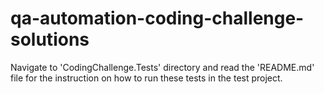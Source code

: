 # qa-automation-coding-challenge-solutions

Navigate to 'CodingChallenge.Tests' directory and read the 'README.md' file for the instruction on how to run these tests in the test project.